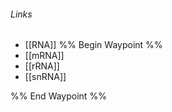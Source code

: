 ###### Links
- [[RNA]]
%% Begin Waypoint %%
- [[mRNA]]
- [[rRNA]]
- [[snRNA]]

%% End Waypoint %%





